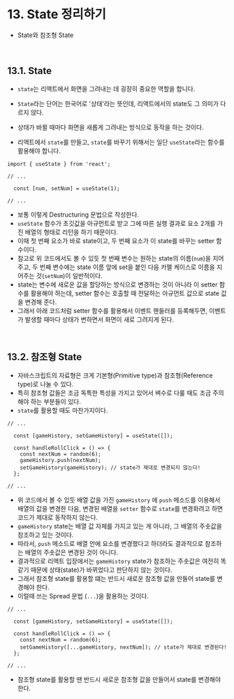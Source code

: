 

# 13. State 정리하기

- State와 참조형 State

<br/>

## 13.1. State

- `state`는 리액트에서 화면을 그려내는 데 굉장히 중요한 역할을 합니다.

- `State`라는 단어는 한국어로 '상태'라는 뜻인데, 리액트에서의 state도 그 의미가 다르지 않다.
- 상태가 바뀔 때마다 화면을 새롭게 그려내는 방식으로 동작을 하는 것이다.
- 리액트에서 `state`를 만들고, `state`를 바꾸기 위해서는 일단 `useState`라는 함수를 활용해야 합니다.

```react
import { useState } from 'react';

// ...

  const [num, setNum] = useState(1);

// ...
```

- 보통 이렇게 Destructuring 문법으로 작성한다.
-  `useState` 함수가 초깃값을 아규먼트로 받고 그에 따른 실행 결과로 요소 2개를 가진 배열의 형태로 리턴을 하기 때문이다.
- 이때 첫 번째 요소가 바로 state이고, 두 번째 요소가 이 state를 바꾸는 setter 함수이다.
- 참고로 위 코드에서도 볼 수 있듯 첫 번째 변수는 원하는 state의 이름(`num`)을 지어주고, 두 번째 변수에는 state 이름 앞에 set을 붙인 다음 카멜 케이스로 이름을 지어주는 것(`setNum`)이 일반적이다.
- state는 변수에 새로운 값을 할당하는 방식으로 변경하는 것이 아니라 이 setter 함수를 활용해야 하는데, setter 함수는 호출할 때 전달하는 아규먼트 값으로 state 값을 변경해 준다.
- 그래서 아래 코드처럼 setter 함수를 활용해서 이벤트 핸들러를 등록해두면, 이벤트가 발생할 때마다 상태가 변하면서 화면이 새로 그려지게 된다.

<br/>

## 13.2. 참조형 State

- 자바스크립트의 자료형은 크게 기본형(Primitive type)과 참조형(Reference type)로 나눌 수 있다.
- 특히 참조형 값들은 조금 독특한 특성을 가지고 있어서 벼수로 다룰 때도 조금 주의해야 하는 부분들이 있다.
- `state`를 활용할 때도 마찬가지이다.

```react
// ... 

  const [gameHistory, setGameHistory] = useState([]);

  const handleRollClick = () => {
    const nextNum = random(6);
    gameHistory.push(nextNum);
    setGameHistory(gameHistory); // state가 제대로 변경되지 않는다!
  };

// ...
```

- 위 코드에서 볼 수 있듯 배열 값을 가진 `gameHistory` 에 `push` 메소드를 이용해서 배열의 값을 변경한 다음, 변경된 배열을 `setter` 함수로 `state`를 변경화려고 하면 코드가 제대로 동작하지 않는다.
- `gameHistory` state는 배열 값 자체를 가지고 있는 게 아니라, 그 배열의 주솟값을 참조하고 있는 것이다.
- 따라서, `push` 메소드로 배열 안에 요소를 변경했다고 하더라도 결과적으로 참조하는 배열의 주솟값은 변경된 것이 아니다.
- 결과적으로 리액트 입장에서는 `gameHistory` state가 참조하는 주솟값은 여전히 똑같기 때문에 상태(state)가 바뀌었다고 판단하지 않는 것이다.
- 그래서 참조형 state를 활용할 떄는 반드시 새로운 참조형 값을 만들어 state를 변경해야 한다.
- 이럴때 쓰는 Spread 문법 (`...`)을 활용하는 것이다.

```react
// ... 

  const [gameHistory, setGameHistory] = useState([]);

  const handleRollClick = () => {
    const nextNum = random(6);
    setGameHistory([...gameHistory, nextNum]); // state가 제대로 변경된다!
  };

// ...
```

- 참조형 state를 활용할 땐 반드시 새로운 참조형 값을 만들어서 state를 변경해야 한다.